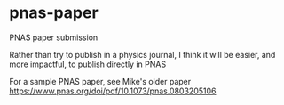 # pnas-paper
PNAS paper submission

Rather than try to publish in a physics journal, I think it will be easier, and more impactful, to publish directly in PNAS

For a sample PNAS paper, see Mike's older paper
https://www.pnas.org/doi/pdf/10.1073/pnas.0803205106

